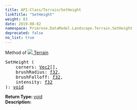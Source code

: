 ```yaml
---
title: API:Class/Terrain/SetHeight
linkTitle: "SetHeight"
weight: 83
date: 2019-08-02
namespace: Primrose.DataModel.Landscape.Terrain.SetHeight
deprecated: false
no_list: true
---
```

Method of <a href="/docs/api-reference/Class/Terrain"><img src="/icons/silk/terrain.png"/>&nbsp;Terrain</a>
<pre class="method-declaration">
SetHeight (
    corners: <span><a class="type" href="/docs/api-reference/DataType/Vec2">Vec2</a>[]</span>,
    brushRadius: <a class="type" href="/docs/api-reference/System/Primitives#single">f32</a>,
    brushFalloff: <a class="type" href="/docs/api-reference/System/Primitives#single">f32</a>,
    intensity: <a class="type" href="/docs/api-reference/System/Primitives#single">f32</a>
): <a class="type" href="/docs/api-reference/System/void">void</a></pre>
<b>Return Type: </b>
<a class="type" href="/docs/api-reference/System/void">void</a>
<br/>
<b>Description: </b>